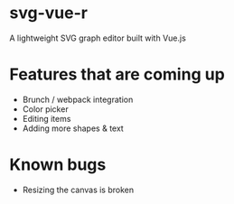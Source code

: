 # svg-vue-r

A lightweight SVG graph editor built with Vue.js

# Features that are coming up

  * Brunch / webpack integration
  * Color picker
  * Editing items
  * Adding more shapes & text

# Known bugs

  * Resizing the canvas is broken
